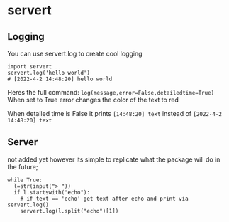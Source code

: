 # servert

## Logging

You can use servert.log to create cool logging

```
import servert
servert.log('hello world')
# [2022-4-2 14:48:20] hello world
```
Heres the full command:
`log(message,error=False,detailedtime=True)`
When set to True error changes the color of the text to red 

When detailed time is False it prints `[14:48:20] text` instead of `[2022-4-2 14:48:20] text`
## Server

not added yet however its simple to replicate what the package will do in the future;

```
while True:
  l=str(input("> "))
  if l.startswith("echo"):
    # if text == 'echo' get text after echo and print via servert.log()
    servert.log(l.split("echo")[1])
 ```
